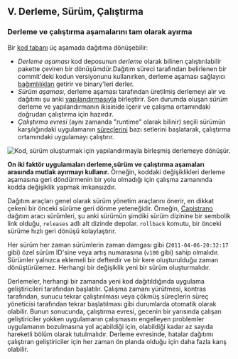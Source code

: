 ## V. Derleme, Sürüm, Çalıştırma
### Derleme ve çalıştırma aşamalarını tam olarak ayırma

Bir [kod tabanı](./codebase) üç aşamada dağıtıma dönüşebilir:

* *Derleme aşaması* kod deposunun *derleme* olarak bilinen çalıştırılabilir pakette çeviren bir dönüşümdür.Dağıtım süreci tarafından belirlenen bir commit'deki kodun versiyonunu kullanırken, derleme aşaması sağlayıcı [bağımlılıkları](./dependencies)  getirir ve binary'leri derler.
* *Sürüm aşaması*, derleme aşaması tarafından üretilmiş derlemeyi alır ve dağıtımı şu anki [yapılandırmasıyla](./config) birleştirir. Son durumda oluşan *sürüm* derleme ve yapılandırmanın ikisinide içerir ve çalışma ortamındaki doğrudan çalıştırma için hazırdır.
* *Çalıştırma evresi* (aynı zamanda "runtime" olarak bilinir) seçili sürümün karşılığındaki uygulamanın [süreçlerini](./processes) bazı setlerini başlatarak, çalıştırma ortamındaki uygulamayı çalıştırır.

![Kod, sürüm oluşturmak için yapılandırmayla birleşmiş derlemeye dönüşür.](/images/release.png)

**On iki faktör uygulamaları derleme,sürüm ve çalıştırma aşamaları arasında mutlak ayırmayı kullanır.** Örneğin, koddaki değişiklikleri derleme aşamasına geri döndürmenin bir yolu olmadığı için çalışma zamanında kodda değişiklik yapmak imkansızdır.

Dağıtım araçları genel olarak sürüm yönetim araçlarını önerir, en dikkat çekeni bir önceki sürüme geri dönme yeteneğidir. Örneğin, [Capistrano](https://github.com/capistrano/capistrano/wiki) dağıtım aracı sürümleri, şu anki sürümün şimdiki sürüm dizinine bir sembolik link olduğu, `releases` adlı alt dizinde depolar. `rollback` komutu, bir önceki sürüme hızlı geri dönüşü kolaylaştırır.

Her sürüm her zaman sürümlerin zaman damgası gibi (`2011-04-06-20:32:17` gibi) özel sürüm ID'sine veya artış numarasına (`v100` gibi) sahip olmalıdır. Sürümler yalnızca eklemeli bir defterdir ve bir kere oluşturulduğu zaman dönüştürülemez. Herhangi bir değişiklik yeni bir sürüm oluşturmalıdır.

Derlemeler, herhangi bir zamanda yeni kod dağıtıldığında uygulama geliştiricileri tarafından başlatılır. Çalışma zamanı yürütmesi, kontras tarafından, sunucu tekrar çalıştırılması veya çökmüş süreçlerin süreç yöneticisi tarafından tekrar başlatılması gibi durumlarda otomatik olarak olabilir. Bunun sonucunda, çalıştırma evresi, gecenin bir yarısında çalışan geliştiriciler yokken uygulamanın çalışmasını engelleyen problemler uygulamanın bozulmasına yol açabildiği için, olabildiği kadar az sayıda hareketli bölüm olarak tutulmalıdır. Derleme evresinde, hatalar  dağıtımı çalıştıran geliştiriciler için her zaman ön planda olduğu için daha fazla karış olabilir.

